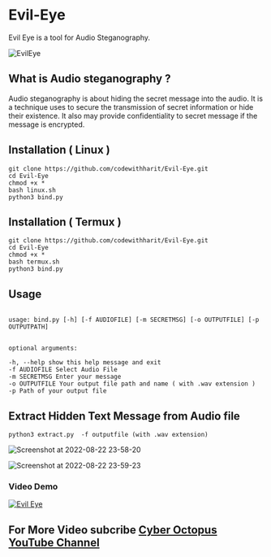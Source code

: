 # Evil-Eye
Evil Eye is a tool for Audio Steganography.



![EvilEye](https://user-images.githubusercontent.com/88737074/185978331-3f9bbc2e-01bc-4d19-8205-7bd9ea2d144a.png)


## What is Audio steganography ?

Audio steganography is about hiding the secret message into the audio. It is a technique uses to secure the transmission of secret information or hide their existence. It also may provide confidentiality to secret message if the message is encrypted.

## Installation ( Linux )

```
git clone https://github.com/codewithharit/Evil-Eye.git
cd Evil-Eye
chmod +x *
bash linux.sh
python3 bind.py 
```

## Installation ( Termux )

```
git clone https://github.com/codewithharit/Evil-Eye.git
cd Evil-Eye
chmod +x *
bash termux.sh
python3 bind.py 
```


## Usage

```

usage: bind.py [-h] [-f AUDIOFILE] [-m SECRETMSG] [-o OUTPUTFILE] [-p OUTPUTPATH]


optional arguments:

-h, --help show this help message and exit
-f AUDIOFILE Select Audio File
-m SECRETMSG Enter your message
-o OUTPUTFILE Your output file path and name ( with .wav extension )
-p Path of your output file

```
## Extract Hidden Text Message  from Audio file

```
python3 extract.py  -f outputfile (with .wav extension)
```

![Screenshot at 2022-08-22 23-58-20](https://user-images.githubusercontent.com/88737074/185993280-cd7f13e7-44a9-4d2d-a360-2ff4e2764b94.png)


![Screenshot at 2022-08-22 23-59-23](https://user-images.githubusercontent.com/88737074/185993515-c45c226d-d37e-4a37-b787-31a6b2edd418.png)




### Video Demo
[![Evil Eye](https://img.youtube.com/vi/HNM9HYhHc3E/0.jpg)](https://www.youtube.com/watch?v=HNM9HYhHc3E)



## For More Video subcribe <a href="https://www.youtube.com/channel/UCuulPn_llK3PpK4mA9P6bjQ/videost">Cyber Octopus YouTube Channel</a>

